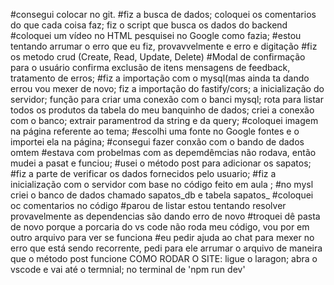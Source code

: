 #consegui colocar no git.
#fiz a busca de dados; 
coloquei os comentarios do que cada coisa faz; fiz o script que busca os dados do backend
#coloquei um vídeo no HTML pesquisei no Google como fazia;
#estou tentando arrumar o erro que eu fiz, provavvelmente e erro e digitação
#fiz os metodo crud (Create, Read, Update, Delete)
#Modal de confirmação para o usuário confirma exclusão de itens
mensagens de feedback, tratamento de erros;
#fiz a importação com o mysql(mas ainda ta dando errou vou mexer de novo; fiz a importação do fastify/cors; a inicialização do servidor; função para criar uma conexão com o banci mysql; rota para listar todos os produtos da tabela do meu banquinho de dados; criei a conexão com o banco;  extrair paramentrod da string e da query;
#coloquei imagem na página referente ao tema;
#escolhi uma fonte no Google fontes e o importei ela na página;
#consegui fazer  conxão com o bando de dados omtem
#estava com probelmas com as depemdêmcias não rodava, então mudei a pasat e funciou;
#usei o método post para adicionar os sapatos;
#fiz a parte de verificar os dados fornecidos pelo usuario; 
#fiz a inicialização com o servidor com base no código feito em aula ;
#no mysl criei o banco de dados chamado sapatos_db e tabela sapatos_
#coloquei oc comentarios no código
#parou de listar estou tentando resolver provavelmente as dependencias são dando erro de novo
#troquei dê pasta de novo porque a porcaria do vs code não roda meu código, vou por em outro arquivo para ver se funciona
#eu pedir ajuda ao chat para mexer no erro que está sendo recorrente, pedi para ele arrumar o arquivo de maneira que o método post funcione
COMO RODAR O SITE:
ligue o laragon;
abra o vscode e vai até o termnial;
no terminal de 'npm run dev'
